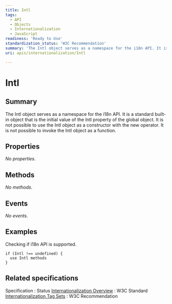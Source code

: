 ```yaml
---
title: Intl
tags:
  - API
  - Objects
  - Internationalization
  - JavaScript
readiness: 'Ready to Use'
standardization_status: 'W3C Recommendation'
summary: 'The Intl object serves as a namespace for the i18n API. It is a standard built-in object that is the initial value of the Intl property of the global object. It is not possible to use the Intl object as a constructor with the new operator. It is not possible to invoke the Intl object as a function.'
uri: apis/internationalization/Intl

---
```

# Intl

## Summary

The Intl object serves as a namespace for the i18n API. It is a standard built-in object that is the initial value of the Intl property of the global object. It is not possible to use the Intl object as a constructor with the new operator. It is not possible to invoke the Intl object as a function.

## Properties

*No properties.*

## Methods

*No methods.*

## Events

*No events.*

## Examples

Checking if i18n API is supported.

``` {.js}
if (Intl !== undefined) {
  use Intl methods
}
```

## Related specifications

Specification
:   Status
[Internationalization Overview](http://www.w3.org/standards/webdesign/i18n)
:   W3C Standard
[Internationalization Tag Sets](http://www.w3.org/TR/its20/)
:   W3C Recommendation

